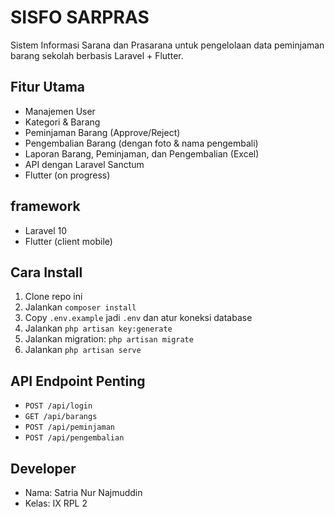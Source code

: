 # SISFO SARPRAS

Sistem Informasi Sarana dan Prasarana untuk pengelolaan data peminjaman barang sekolah berbasis Laravel + Flutter.

## Fitur Utama

- Manajemen User
- Kategori & Barang
- Peminjaman Barang (Approve/Reject)
- Pengembalian Barang (dengan foto & nama pengembali)
- Laporan Barang, Peminjaman, dan Pengembalian (Excel)
- API dengan Laravel Sanctum
- Flutter (on progress)

## framework

- Laravel 10
- Flutter (client mobile)

## Cara Install

1. Clone repo ini
2. Jalankan `composer install`
3. Copy `.env.example` jadi `.env` dan atur koneksi database
4. Jalankan `php artisan key:generate`
5. Jalankan migration: `php artisan migrate`
6. Jalankan `php artisan serve`

## API Endpoint Penting

- `POST /api/login`
- `GET /api/barangs`
- `POST /api/peminjaman`
- `POST /api/pengembalian`

## Developer

- Nama: Satria Nur Najmuddin
- Kelas: IX RPL 2
